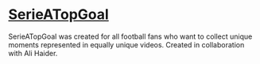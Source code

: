 # [SerieATopGoal](https://github.com/AliH2000/SerieATopGoal/blob/main/Serie%20A%20Top%20Goal.pdf)
SerieATopGoal was created for all football fans who want to collect unique moments represented in equally unique videos.
Created in collaboration with Ali Haider.
